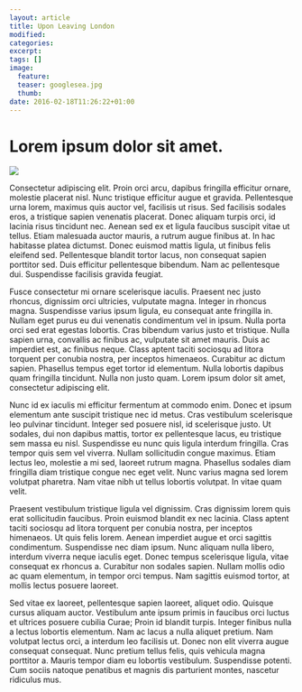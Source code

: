 ```yaml
---
layout: article
title: Upon Leaving London
modified:
categories: 
excerpt:
tags: []
image:
  feature:
  teaser: googlesea.jpg
  thumb:
date: 2016-02-18T11:26:22+01:00
---
```

# Lorem ipsum dolor sit amet.

![]({{site.url}}/images/googlesea.jpg)

Consectetur adipiscing elit. Proin orci arcu, dapibus fringilla efficitur ornare, molestie placerat nisl. Nunc tristique efficitur augue et gravida. Pellentesque urna lorem, maximus quis auctor vel, facilisis ut risus. Sed facilisis sodales eros, a tristique sapien venenatis placerat. Donec aliquam turpis orci, id lacinia risus tincidunt nec. Aenean sed ex et ligula faucibus suscipit vitae ut tellus. Etiam malesuada auctor mauris, a rutrum augue finibus at. In hac habitasse platea dictumst. Donec euismod mattis ligula, ut finibus felis eleifend sed. Pellentesque blandit tortor lacus, non consequat sapien porttitor sed. Duis efficitur pellentesque bibendum. Nam ac pellentesque dui. Suspendisse facilisis gravida feugiat.

Fusce consectetur mi ornare scelerisque iaculis. Praesent nec justo rhoncus, dignissim orci ultricies, vulputate magna. Integer in rhoncus magna. Suspendisse varius ipsum ligula, eu consequat ante fringilla in. Nullam eget purus eu dui venenatis condimentum vel in ipsum. Nulla porta orci sed erat egestas lobortis. Cras bibendum varius justo et tristique. Nulla sapien urna, convallis ac finibus ac, vulputate sit amet mauris. Duis ac imperdiet est, ac finibus neque. Class aptent taciti sociosqu ad litora torquent per conubia nostra, per inceptos himenaeos. Curabitur ac dictum sapien. Phasellus tempus eget tortor id elementum. Nulla lobortis dapibus quam fringilla tincidunt. Nulla non justo quam. Lorem ipsum dolor sit amet, consectetur adipiscing elit.

Nunc id ex iaculis mi efficitur fermentum at commodo enim. Donec et ipsum elementum ante suscipit tristique nec id metus. Cras vestibulum scelerisque leo pulvinar tincidunt. Integer sed posuere nisl, id scelerisque justo. Ut sodales, dui non dapibus mattis, tortor ex pellentesque lacus, eu tristique sem massa eu nisl. Suspendisse eu nunc quis ligula interdum fringilla. Cras tempor quis sem vel viverra. Nullam sollicitudin congue maximus. Etiam lectus leo, molestie a mi sed, laoreet rutrum magna. Phasellus sodales diam fringilla diam tristique congue nec eget velit. Nunc varius magna sed lorem volutpat pharetra. Nam vitae nibh ut tellus lobortis volutpat. In vitae quam velit.

Praesent vestibulum tristique ligula vel dignissim. Cras dignissim lorem quis erat sollicitudin faucibus. Proin euismod blandit ex nec lacinia. Class aptent taciti sociosqu ad litora torquent per conubia nostra, per inceptos himenaeos. Ut quis felis lorem. Aenean imperdiet augue et orci sagittis condimentum. Suspendisse nec diam ipsum. Nunc aliquam nulla libero, interdum viverra neque iaculis eget. Donec tempus scelerisque ligula, vitae consequat ex rhoncus a. Curabitur non sodales sapien. Nullam mollis odio ac quam elementum, in tempor orci tempus. Nam sagittis euismod tortor, at mollis lectus posuere laoreet.

Sed vitae ex laoreet, pellentesque sapien laoreet, aliquet odio. Quisque cursus aliquam auctor. Vestibulum ante ipsum primis in faucibus orci luctus et ultrices posuere cubilia Curae; Proin id blandit turpis. Integer finibus nulla a lectus lobortis elementum. Nam ac lacus a nulla aliquet pretium. Nam volutpat lectus orci, a interdum leo facilisis ut. Donec non elit viverra augue consequat consequat. Nunc pretium tellus felis, quis vehicula magna porttitor a. Mauris tempor diam eu lobortis vestibulum. Suspendisse potenti. Cum sociis natoque penatibus et magnis dis parturient montes, nascetur ridiculus mus.